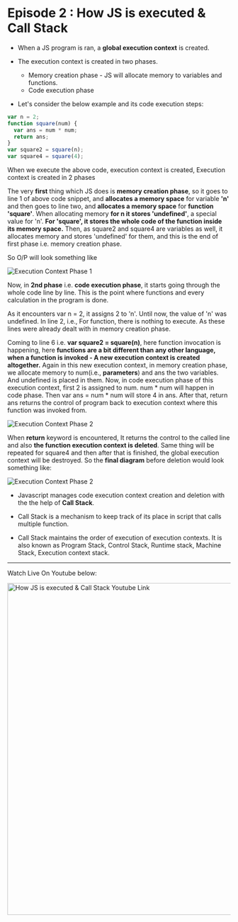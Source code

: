# Episode 2 : How JS is executed & Call Stack

- When a JS program is ran, a **global execution context** is created.

- The execution context is created in two phases.

  - Memory creation phase - JS will allocate memory to variables and functions.
  - Code execution phase

- Let's consider the below example and its code execution steps:

```js
var n = 2;
function square(num) {
  var ans = num * num;
  return ans;
}
var square2 = square(n);
var square4 = square(4);
```
When we execute the above code, execution context is created, 
Execution context is created in 2 phases

The very **first** thing which JS does is **memory creation phase**, so it goes to line 1 of above code snippet, and **allocates a memory space** for variable **'n'** and then goes to line two, and **allocates a memory space** for **function 'square'**. When allocating memory **for n it stores 'undefined'**, a special value for 'n'. **For 'square', it stores the whole code of the function inside its memory space.** Then, as square2 and square4 are variables as well, it allocates memory and stores 'undefined' for them, and this is the end of first phase i.e. memory creation phase.

So O/P will look something like

![Execution Context Phase 1](/assets/phase1.jpg "Execution Context")

Now, in **2nd phase** i.e. **code execution phase**, it starts going through the whole code line by line. This is the point where functions and every calculation in the program is done.

As it encounters var n = 2, it assigns 2 to 'n'. Until now, the value of 'n' was undefined. 
In line 2, i.e., For function,  there is nothing to execute. As these lines were already dealt with in memory creation phase.

Coming to line 6 i.e. **var square2 = square(n)**, here function invocation is happening, here **functions are a bit different than any other language, when a function is invoked - A new execution context is created altogether.** Again in this new execution context, in memory creation phase, we allocate memory to num(i.e., **parameters**) and ans the two variables. And undefined is placed in them. Now, in code execution phase of this execution context, first 2 is assigned to num. num \* num will happen in code phase. Then var ans = num \* num will store 4 in ans. After that, return ans returns the control of program back to execution context where this function was invoked from.

![Execution Context Phase 2](/assets/phase2.jpg "Execution Context")

When **return** keyword is encountered, It returns the control to the called line and also **the function execution context is deleted**.
Same thing will be repeated for square4 and then after that is finished, the global execution context will be destroyed.
So the **final diagram** before deletion would look something like:

![Execution Context Phase 2](/assets/final_execution_context.jpg "Execution Context")

- Javascript manages code execution context creation and deletion with the the help of **Call Stack**.

- Call Stack is a mechanism to keep track of its place in script that calls multiple function.

- Call Stack maintains the order of execution of execution contexts. It is also known as Program Stack, Control Stack, Runtime stack, Machine Stack, Execution context stack.

<hr>

Watch Live On Youtube below:

<a href="https://www.youtube.com/watch?v=iLWTnMzWtj4&t=1s&ab_channel=AkshaySaini" target="_blank"><img src="https://img.youtube.com/vi/iLWTnMzWtj4/0.jpg" width="750"
alt="How JS is executed & Call Stack Youtube Link"/></a>
